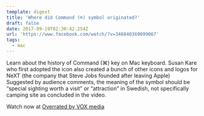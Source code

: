 ```yaml
---
template: digest
title: 'Where did Command (⌘) symbol originated?'
draft: false
date: 2017-09-19T02:30:42.254Z
url: 'https://www.facebook.com/watch/?v=346840369099067'
tags:
  - mac
---
```


Learn about the history of Command (⌘) key on Mac keyboard. Susan Kare who first adopted the icon also created a bunch of other icons and logos for NeXT (the company that Steve Jobs founded after leaving Apple) Suggested by audience comments, the meaning of the symbol should be “special sighting worth a visit” or “attraction” in Swedish, not specifically camping site as concluded in the video.

Watch now at [Overrated by VOX media](https://www.facebook.com/OverratedTheShow/)
